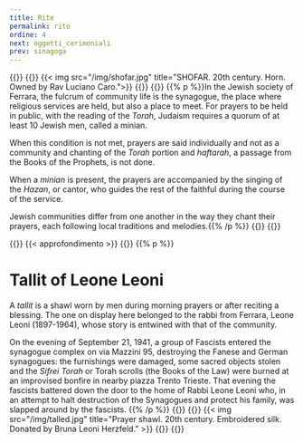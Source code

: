 ```yaml
---
title: Rite
permalink: rito
ordine: 4
next: oggetti_cerimoniali
prev: sinagoga
---
```

{{<row>}}
{{<column>}}
{{< img src="/img/shofar.jpg" title="SHOFAR. 20th century. Horn. Owned by Rav Luciano Caro.">}}
{{</column>}}
{{<column>}}
{{% p %}}In the Jewish society of Ferrara, the fulcrum of community life is the synagogue, the place where religious services are held, but also a place to meet.
For prayers to be held in public, with the reading of the *Torah*, Judaism requires a quorum of at least 10 Jewish men, called a minian. 

When this condition is
not met, prayers are said individually and not as a community and chanting of the *Torah* portion and *haftarah*, a passage from the Books of the Prophets, is not
done.

When a *minian* is present, the prayers are accompanied by the singing of the *Hazan*, or cantor, who guides the rest of the faithful during the course of the
service. 

Jewish communities differ from one another in the way they chant their prayers, each following local traditions and melodies.{{% /p %}}
{{</column>}}
{{</row>}}

{{<row class="approfondimento">}}
{{< approfondimento >}}
{{<column>}}
{{% p %}}
# Tallit of Leone Leoni
A *tallit* is a shawl worn by men during morning prayers or after reciting a blessing. The one on display here belonged to the rabbi from Ferrara, Leone Leoni
(1897-1964), whose story is entwined with that of the community.

On the evening of September 21, 1941, a group of Fascists entered the synagogue complex on via Mazzini 95, destroying the Fanese and German synagogues:
the furnishings were damaged, some sacred objects stolen and the *Sifrei Torah* or Torah scrolls (the Books of the Law) were burned at an improvised bonfire
in nearby piazza Trento Trieste. That evening the fascists battered down the door to the home of Rabbi Leone Leoni who, in an attempt to halt destruction of
the Synagogues and protect his family, was slapped around by the fascists.
{{% /p %}}
{{</column>}}
{{<column>}}
{{< img src="/img/talled.jpg"  title="Prayer shawl. 20th century. Embroidered silk. Donated by Bruna Leoni Herzfeld." >}}
{{</column>}}
{{</row>}}
